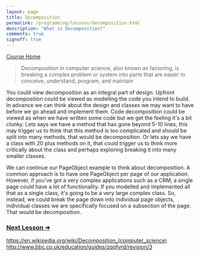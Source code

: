 ```yaml
---
layout: page
title: Decomposition
permalink: /programming/lessons/decomposition.html
description: "What is Decomposition?"
comments: true
signoff: true
---
```

[Course Home](../course)

>Decomposition in computer science, also known as factoring, is breaking a complex problem or system into parts that are easier to conceive, understand, program, and maintain

You could view decomposition as an integral part of design. Upfront decomposition could be viewed as modelling the code you intend to build. In advance we can think about the design and classes we may want to have before we go ahead and implement them. Code decomposition could be viewed as when we have written some code but we get the feeling it's a bit clunky. Lets says we have a method that has gone beyond 5-10 lines, this may trigger us to think that this method is too complicated and should be split into many methods, that would be decomposition. Or lets say we have a class with 20 plus methods on it, that could trigger us to think more critically about the class and perhaps exploring breaking it into many smaller classes.

We can continue our PageObject example to think about decomposition. A common approach is to have one PageObject per page of our application. However, if you've got a very complex applications such as a CRM, a single page could have a lot of functionality. If you modelled and implemented all that as a single class, it's going to be a very large complex class. So, instead, we could break the page down into individual page objects, individual classes we are specifically focused on a subsection of the page. That would be decomposition.

### [Next Lesson &#10132;](../lessons/codecomments)

https://en.wikipedia.org/wiki/Decomposition_(computer_science)
http://www.bbc.co.uk/education/guides/zqqfyrd/revision/3